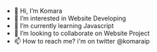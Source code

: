 - 👋 Hi, I’m Komara
- 👀 I’m interested in Website Developing
- 🌱 I’m currently learning Javascript
- 💞️ I’m looking to collaborate on Website Project
- 📫 How to reach me? i'm on twitter @komaraip
